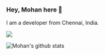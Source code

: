 ### Hey, Mohan here 👋

I am a developer from Chennai, India.

<img src = "https://github-readme-stats.vercel.app/api/top-langs/?username=vigneshmoha&layout=compact">

![Mohan's github stats](https://github-readme-stats.vercel.app/api?username=vigneshmoha&show_icons=true&hide=[%22issues%22])
